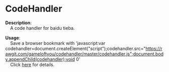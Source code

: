 CodeHandler
=========== 

<b>Description</b>:<br />
&nbsp;&nbsp;&nbsp;&nbsp;A code handler for baidu tieba.
    
<b>Usage</b>:<br />
&nbsp;&nbsp;&nbsp;&nbsp;Save a browser bookmark with 'javascript:var codehandler=document.createElement("script");codehandler.src="https://rawgit.com/gameloftyou/codehandler/master/codehandler.js";document.body.appendChild(codehandler);void 0'<br />
&nbsp;&nbsp;&nbsp;&nbsp;Click <a href="http://tieba.baidu.com/p/2663791869">here</a> for details.
